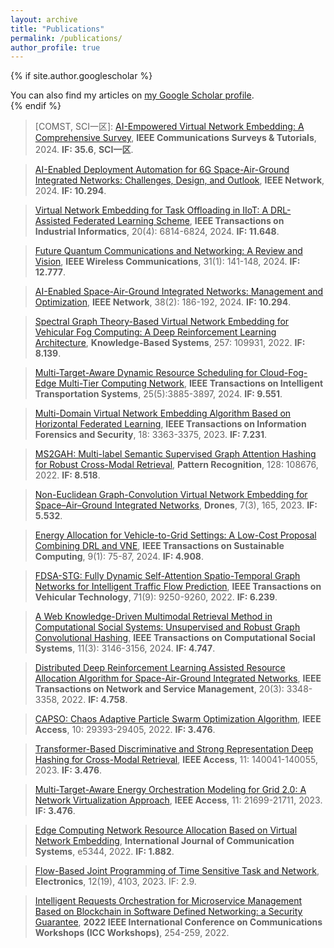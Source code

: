 ```yaml
---
layout: archive
title: "Publications"
permalink: /publications/
author_profile: true
---
```


{% if site.author.googlescholar %}
  <div class="wordwrap">You can also find my articles on <a href="{{site.author.googlescholar}}">my Google Scholar profile</a>.</div>
{% endif %}

> [COMST, SCI一区]: [AI-Empowered Virtual Network Embedding: A Comprehensive Survey](https://ieeexplore.ieee.org/abstract/document/10587211), **IEEE Communications Surveys & Tutorials**, 2024. **IF: 35.6**, **SCI一区**.

> [AI-Enabled Deployment Automation for 6G Space-Air-Ground Integrated Networks: Challenges, Design, and Outlook](https://ieeexplore.ieee.org/abstract/document/10443704), **IEEE Network**, 2024. **IF: 10.294**.

> [Virtual Network Embedding for Task Offloading in IIoT: A DRL-Assisted Federated Learning Scheme](https://ieeexplore.ieee.org/abstract/document/10413579), **IEEE Transactions on Industrial Informatics**, 20(4): 6814-6824, 2024. **IF: 11.648**.

> [Future Quantum Communications and Networking: A Review and Vision](https://ieeexplore.ieee.org/abstract/document/9928082), **IEEE Wireless Communications**, 31(1): 141-148, 2024. **IF: 12.777**.

> [AI-Enabled Space-Air-Ground Integrated Networks: Management and Optimization](https://ieeexplore.ieee.org/abstract/document/10103768), **IEEE Network**, 38(2): 186-192, 2024. **IF: 10.294**.

> [Spectral Graph Theory-Based Virtual Network Embedding for Vehicular Fog Computing: A Deep Reinforcement Learning Architecture](https://www.sciencedirect.com/science/article/abs/pii/S0950705122010243), **Knowledge-Based Systems**, 257: 109931, 2022. **IF: 8.139**.

> [Multi-Target-Aware Dynamic Resource Scheduling for Cloud-Fog-Edge Multi-Tier Computing Network](https://ieeexplore.ieee.org/abstract/document/10323248), **IEEE Transactions on Intelligent Transportation Systems**, 25(5):3885-3897, 2024. **IF: 9.551**.

> [Multi-Domain Virtual Network Embedding Algorithm Based on Horizontal Federated Learning](https://ieeexplore.ieee.org/abstract/document/10132867), **IEEE Transactions on Information Forensics and Security**, 18: 3363-3375, 2023. **IF: 7.231**.

> [MS2GAH: Multi-label Semantic Supervised Graph Attention Hashing for Robust Cross-Modal Retrieval](https://www.sciencedirect.com/science/article/abs/pii/S0031320322001571), **Pattern Recognition**, 128: 108676, 2022. **IF: 8.518**.

> [Non-Euclidean Graph-Convolution Virtual Network Embedding for Space–Air–Ground Integrated Networks](https://www.mdpi.com/2504-446X/7/3/165), **Drones**, 7(3), 165, 2023. **IF: 5.532**.

> [Energy Allocation for Vehicle-to-Grid Settings: A Low-Cost Proposal Combining DRL and VNE](https://ieeexplore.ieee.org/abstract/document/10226295), **IEEE Transactions on Sustainable Computing**, 9(1): 75-87, 2024. **IF: 4.908**.

>[FDSA-STG: Fully Dynamic Self-Attention Spatio-Temporal Graph Networks for Intelligent Traffic Flow Prediction](https://ieeexplore.ieee.org/abstract/document/9782553), **IEEE Transactions on Vehicular Technology**, 71(9): 9250-9260, 2022. **IF: 6.239**.

> [A Web Knowledge-Driven Multimodal Retrieval Method in Computational Social Systems: Unsupervised and Robust Graph Convolutional Hashing](https://ieeexplore.ieee.org/abstract/document/9941497), **IEEE Transactions on Computational Social Systems**, 11(3): 3146-3156, 2024. **IF: 4.747**.

> [Distributed Deep Reinforcement Learning Assisted Resource Allocation Algorithm for Space-Air-Ground Integrated Networks](https://ieeexplore.ieee.org/abstract/document/9999560),  **IEEE Transactions on Network and Service Management**, 20(3): 3348-3358, 2022. **IF: 4.758**.

> [CAPSO: Chaos Adaptive Particle Swarm Optimization Algorithm](https://ieeexplore.ieee.org/abstract/document/9732987), **IEEE Access**, 10: 29393-29405, 2022. **IF: 3.476**.

> [Transformer-Based Discriminative and Strong Representation Deep Hashing for Cross-Modal Retrieval](https://ieeexplore.ieee.org/abstract/document/10343159), **IEEE Access**, 11: 140041-140055, 2023. **IF: 3.476**.

> [Multi-Target-Aware Energy Orchestration Modeling for Grid 2.0: A Network Virtualization Approach](https://ieeexplore.ieee.org/abstract/document/10057385), **IEEE Access**, 11: 21699-21711, 2023. **IF: 3.476**.

> [Edge Computing Network Resource Allocation Based on Virtual Network Embedding](https://onlinelibrary.wiley.com/doi/abs/10.1002/dac.5344), **International Journal of Communication Systems**, e5344, 2022. **IF: 1.882**.

> [Flow-Based Joint Programming of Time Sensitive Task and Network](https://www.mdpi.com/2079-9292/12/19/4103), **Electronics**, 12(19), 4103, 2023. IF: 2.9.

> [Intelligent Requests Orchestration for Microservice Management Based on Blockchain in Software Defined Networking: a Security Guarantee](https://ieeexplore.ieee.org/abstract/document/9814536), **2022 IEEE International Conference on Communications Workshops (ICC Workshops)**, 254-259, 2022.
